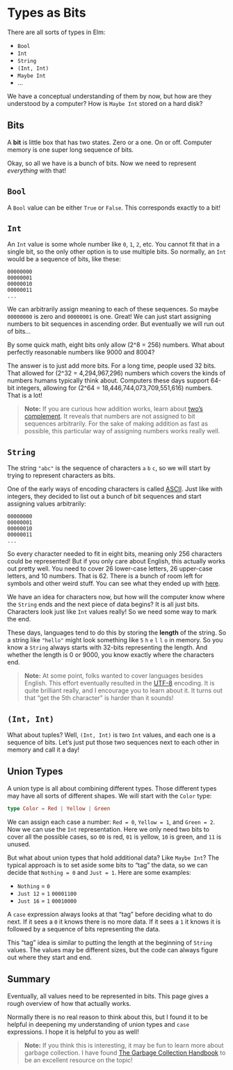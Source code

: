 # Types as Bits

There are all sorts of types in Elm:

- `Bool`
- `Int`
- `String`
- `(Int, Int)`
- `Maybe Int`
- ...

We have a conceptual understanding of them by now, but how are they understood by a computer? How is `Maybe Int` stored on a hard disk?


## Bits

A **bit** is little box that has two states. Zero or a one. On or off. Computer memory is one super long sequence of bits.

Okay, so all we have is a bunch of bits. Now we need to represent _everything_ with that!


## `Bool`

A `Bool` value can be either `True` or `False`. This corresponds exactly to a bit!


## `Int`

An `Int` value is some whole number like `0`, `1`, `2`, etc. You cannot fit that in a single bit, so the only other option is to use multiple bits. So normally, an `Int` would be a sequence of bits, like these:

```
00000000
00000001
00000010
00000011
...
```

We can arbitrarily assign meaning to each of these sequences. So maybe `00000000` is zero and `00000001` is one. Great! We can just start assigning numbers to bit sequences in ascending order. But eventually we will run out of bits...

By some quick math, eight bits only allow (2^8 = 256) numbers. What about perfectly reasonable numbers like 9000 and 8004?

The answer is to just add more bits. For a long time, people used 32 bits. That allowed for (2^32 = 4,294,967,296) numbers which covers the kinds of numbers humans typically think about. Computers these days support 64-bit integers, allowing for (2^64 = 18,446,744,073,709,551,616) numbers. That is a lot!

> **Note:** If you are curious how addition works, learn about [two’s complement](https://en.wikipedia.org/wiki/Two%27s_complement). It reveals that numbers are not assigned to bit sequences arbitrarily. For the sake of making addition as fast as possible, this particular way of assigning numbers works really well.


## `String`

The string `"abc"` is the sequence of characters `a` `b` `c`, so we will start by trying to represent characters as bits.

One of the early ways of encoding characters is called [ASCII](https://en.wikipedia.org/wiki/ASCII). Just like with integers, they decided to list out a bunch of bit sequences and start assigning values arbitrarily:

```
00000000
00000001
00000010
00000011
...
```

So every character needed to fit in eight bits, meaning only 256 characters could be represented! But if you only care about English, this actually works out pretty well. You need to cover 26 lower-case letters, 26 upper-case letters, and 10 numbers. That is 62. There is a bunch of room left for symbols and other weird stuff. You can see what they ended up with [here](https://ascii.cl/).

We have an idea for characters now, but how will the computer know where the `String` ends and the next piece of data begins? It is all just bits. Characters look just like `Int` values really! So we need some way to mark the end.

These days, languages tend to do this by storing the **length** of the string. So a string like `"hello"` might look something like `5` `h` `e` `l` `l` `o` in memory. So you know a `String` always starts with 32-bits representing the length. And whether the length is 0 or 9000, you know exactly where the characters end.

> **Note:** At some point, folks wanted to cover languages besides English. This effort eventually resulted in the [UTF-8](https://en.wikipedia.org/wiki/UTF-8) encoding. It is quite brilliant really, and I encourage you to learn about it. It turns out that “get the 5th character” is harder than it sounds!


## `(Int, Int)`

What about tuples? Well, `(Int, Int)` is two `Int` values, and each one is a sequence of bits. Let’s just put those two sequences next to each other in memory and call it a day!


## Union Types

A union type is all about combining different types. Those different types may have all sorts of different shapes. We will start with the `Color` type:

```elm
type Color = Red | Yellow | Green
```

We can assign each case a number: `Red = 0`, `Yellow = 1`, and `Green = 2`. Now we can use the `Int` representation. Here we only need two bits to cover all the possible cases, so `00` is red, `01` is yellow, `10` is green, and `11` is unused.

But what about union types that hold additional data? Like `Maybe Int`? The typical approach is to set aside some bits to “tag” the data, so we can decide that `Nothing = 0` and `Just = 1`. Here are some examples:

- `Nothing` = `0`
- `Just 12` = `1` `00001100`
- `Just 16` = `1` `00010000`

A `case` expression always looks at that “tag” before deciding what to do next. If it sees a `0` it knows there is no more data. If it sees a `1` it knows it is followed by a sequence of bits representing the data.

This “tag” idea is similar to putting the length at the beginning of `String` values. The values may be different sizes, but the code can always figure out where they start and end.


## Summary

Eventually, all values need to be represented in bits. This page gives a rough overview of how that actually works.

Normally there is no real reason to think about this, but I found it to be helpful in deepening my understanding of union types and `case` expressions. I hope it is helpful to you as well!

> **Note:** If you think this is interesting, it may be fun to learn more about garbage collection. I have found [The Garbage Collection Handbook](http://gchandbook.org/) to be an excellent resource on the topic!